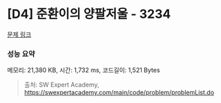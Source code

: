 # [D4] 준환이의 양팔저울 - 3234 

[문제 링크](https://swexpertacademy.com/main/code/problem/problemDetail.do?contestProbId=AWAe7XSKfUUDFAUw) 

### 성능 요약

메모리: 21,380 KB, 시간: 1,732 ms, 코드길이: 1,521 Bytes



> 출처: SW Expert Academy, https://swexpertacademy.com/main/code/problem/problemList.do